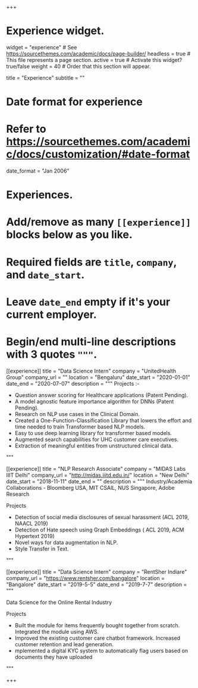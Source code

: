 +++
# Experience widget.
widget = "experience"  # See https://sourcethemes.com/academic/docs/page-builder/
headless = true  # This file represents a page section.
active = true  # Activate this widget? true/false
weight = 40  # Order that this section will appear.

title = "Experience"
subtitle = ""

# Date format for experience
#   Refer to https://sourcethemes.com/academic/docs/customization/#date-format
date_format = "Jan 2006"

# Experiences.
#   Add/remove as many `[[experience]]` blocks below as you like.
#   Required fields are `title`, `company`, and `date_start`.
#   Leave `date_end` empty if it's your current employer.
#   Begin/end multi-line descriptions with 3 quotes `"""`.
[[experience]]
  title = "Data Science Intern"
  company = "UnitedHealth Group"
  company_url = ""
  location = "Bengaluru"
  date_start = "2020-01-01"
  date_end = "2020-07-07"
  description = """ Projects :-
  
  
*  Question answer scoring for Healthcare applications (Patent Pending).
*  A model agnostic feature importance algorithm for DNNs (Patent Pending).
*  Research on NLP use cases in the Clinical Domain.
*  Created a One-Function-Classification Library that lowers the effort and time needed to train Transformer based NLP models.
*  Easy to use deep learning library for transformer based models.
* Augmented search capabilities for UHC customer care executives.
* Extraction of meaningful entities from unstructured clinical data.

 """ 

[[experience]]
  title = "NLP Research Associate"
  company = "MIDAS Labs IIIT Delhi"
  company_url = "http://midas.iiitd.edu.in/"
  location = "New Delhi"
  date_start = "2018-11-11"
  date_end = ""
  description = """
Industry/Academia Collaborations - Bloomberg USA, MIT CSAIL, NUS Singapore, Adobe Research

Projects


* Detection of social media disclosures of sexual harassment (ACL 2019, NAACL 2019)
* Detection of Hate speech using Graph Embeddings ( ACL 2019, ACM Hypertext 2019)
* Novel ways for data augmentation in NLP.
* Style Transfer in Text.

"""

[[experience]]
  title = "Data Science Intern"
  company = "RentSher Indiare"
  company_url = "https://www.rentsher.com/bangalore"
  location = "Bangalore"
  date_start = "2019-5-5"
  date_end = "2019-7-7"
  description = """

Data Science for the Online Rental Industry

Projects


* Built the module for items frequently bought together from scratch. Integrated the module using AWS.
* Improved the existing customer care chatbot framework. Increased customer retention and lead generation.
* mplemented a digital KYC system to automatically
flag users based on documents they have uploaded


"""

+++
